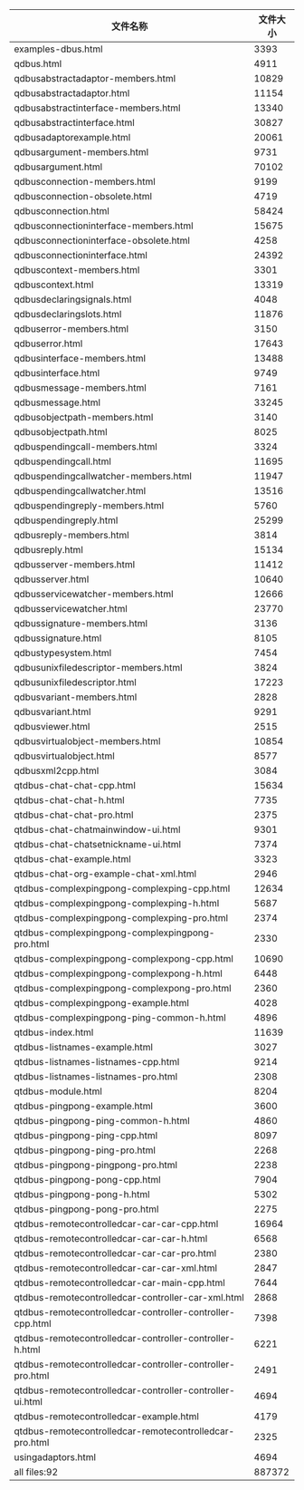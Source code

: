 文件名称 | 文件大小
---|---
examples-dbus.html|3393
qdbus.html|4911
qdbusabstractadaptor-members.html|10829
qdbusabstractadaptor.html|11154
qdbusabstractinterface-members.html|13340
qdbusabstractinterface.html|30827
qdbusadaptorexample.html|20061
qdbusargument-members.html|9731
qdbusargument.html|70102
qdbusconnection-members.html|9199
qdbusconnection-obsolete.html|4719
qdbusconnection.html|58424
qdbusconnectioninterface-members.html|15675
qdbusconnectioninterface-obsolete.html|4258
qdbusconnectioninterface.html|24392
qdbuscontext-members.html|3301
qdbuscontext.html|13319
qdbusdeclaringsignals.html|4048
qdbusdeclaringslots.html|11876
qdbuserror-members.html|3150
qdbuserror.html|17643
qdbusinterface-members.html|13488
qdbusinterface.html|9749
qdbusmessage-members.html|7161
qdbusmessage.html|33245
qdbusobjectpath-members.html|3140
qdbusobjectpath.html|8025
qdbuspendingcall-members.html|3324
qdbuspendingcall.html|11695
qdbuspendingcallwatcher-members.html|11947
qdbuspendingcallwatcher.html|13516
qdbuspendingreply-members.html|5760
qdbuspendingreply.html|25299
qdbusreply-members.html|3814
qdbusreply.html|15134
qdbusserver-members.html|11412
qdbusserver.html|10640
qdbusservicewatcher-members.html|12666
qdbusservicewatcher.html|23770
qdbussignature-members.html|3136
qdbussignature.html|8105
qdbustypesystem.html|7454
qdbusunixfiledescriptor-members.html|3824
qdbusunixfiledescriptor.html|17223
qdbusvariant-members.html|2828
qdbusvariant.html|9291
qdbusviewer.html|2515
qdbusvirtualobject-members.html|10854
qdbusvirtualobject.html|8577
qdbusxml2cpp.html|3084
qtdbus-chat-chat-cpp.html|15634
qtdbus-chat-chat-h.html|7735
qtdbus-chat-chat-pro.html|2375
qtdbus-chat-chatmainwindow-ui.html|9301
qtdbus-chat-chatsetnickname-ui.html|7374
qtdbus-chat-example.html|3323
qtdbus-chat-org-example-chat-xml.html|2946
qtdbus-complexpingpong-complexping-cpp.html|12634
qtdbus-complexpingpong-complexping-h.html|5687
qtdbus-complexpingpong-complexping-pro.html|2374
qtdbus-complexpingpong-complexpingpong-pro.html|2330
qtdbus-complexpingpong-complexpong-cpp.html|10690
qtdbus-complexpingpong-complexpong-h.html|6448
qtdbus-complexpingpong-complexpong-pro.html|2360
qtdbus-complexpingpong-example.html|4028
qtdbus-complexpingpong-ping-common-h.html|4896
qtdbus-index.html|11639
qtdbus-listnames-example.html|3027
qtdbus-listnames-listnames-cpp.html|9214
qtdbus-listnames-listnames-pro.html|2308
qtdbus-module.html|8204
qtdbus-pingpong-example.html|3600
qtdbus-pingpong-ping-common-h.html|4860
qtdbus-pingpong-ping-cpp.html|8097
qtdbus-pingpong-ping-pro.html|2268
qtdbus-pingpong-pingpong-pro.html|2238
qtdbus-pingpong-pong-cpp.html|7904
qtdbus-pingpong-pong-h.html|5302
qtdbus-pingpong-pong-pro.html|2275
qtdbus-remotecontrolledcar-car-car-cpp.html|16964
qtdbus-remotecontrolledcar-car-car-h.html|6568
qtdbus-remotecontrolledcar-car-car-pro.html|2380
qtdbus-remotecontrolledcar-car-car-xml.html|2847
qtdbus-remotecontrolledcar-car-main-cpp.html|7644
qtdbus-remotecontrolledcar-controller-car-xml.html|2868
qtdbus-remotecontrolledcar-controller-controller-cpp.html|7398
qtdbus-remotecontrolledcar-controller-controller-h.html|6221
qtdbus-remotecontrolledcar-controller-controller-pro.html|2491
qtdbus-remotecontrolledcar-controller-controller-ui.html|4694
qtdbus-remotecontrolledcar-example.html|4179
qtdbus-remotecontrolledcar-remotecontrolledcar-pro.html|2325
usingadaptors.html|4694
all files:92|887372
